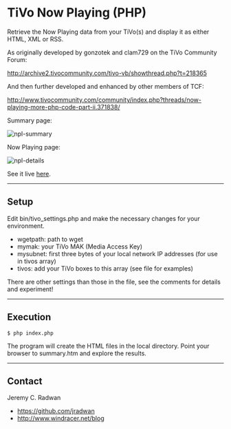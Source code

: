 # TiVo Now Playing (PHP)
Retrieve the Now Playing data from your TiVo(s) and display it as either HTML, XML or RSS.

As originally developed by gonzotek and clam729 on the TiVo Community Forum:

http://archive2.tivocommunity.com/tivo-vb/showthread.php?t=218365

And then further developed and enhanced by other members of TCF:

http://www.tivocommunity.com/community/index.php?threads/now-playing-more-php-code-part-ii.371838/

Summary page:

![npl-summary](https://github.com/jradwan/tivo_now_playing/blob/master/images/screenshot-summary.png)

Now Playing page:

![npl-details](https://github.com/jradwan/tivo_now_playing/blob/master/images/screenshot-npl.png)

See it live [here](https://www.windracer.net/tivo/summary.htm).

- - -
## Setup
Edit bin/tivo_settings.php and make the necessary changes for your environment.
* wgetpath: path to wget
* mymak: your TiVo MAK (Media Access Key)
* mysubnet: first three bytes of your local network IP addresses (for use in tivos array)
* tivos: add your TiVo boxes to this array (see file for examples)

There are other settings than those in the file, see the comments for details and experiment!

- - -
## Execution
`$ php index.php`

The program will create the HTML files in the local directory. Point your browser to summary.htm and explore the results.

- - -
## Contact

Jeremy C. Radwan

- https://github.com/jradwan
- http://www.windracer.net/blog
